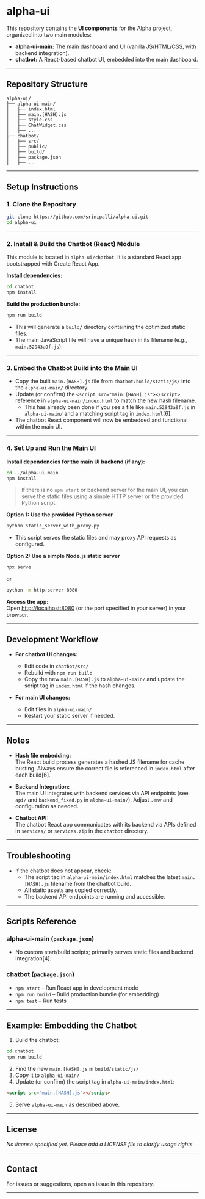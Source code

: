 # alpha-ui

This repository contains the **UI components** for the Alpha project, organized into two main modules:

- **alpha-ui-main:** The main dashboard and UI (vanilla JS/HTML/CSS, with backend integration).
- **chatbot:** A React-based chatbot UI, embedded into the main dashboard.

---

## Repository Structure

```
alpha-ui/
├── alpha-ui-main/
│   ├── index.html
│   ├── main.[HASH].js
│   ├── style.css
│   ├── ChatWidget.css
│   ├── ...
├── chatbot/
│   ├── src/
│   ├── public/
│   ├── build/
│   ├── package.json
│   ├── ...
```

---

## Setup Instructions

### 1. Clone the Repository

```bash
git clone https://github.com/srinipalli/alpha-ui.git
cd alpha-ui
```

---

### 2. Install & Build the Chatbot (React) Module

This module is located in `alpha-ui/chatbot`. It is a standard React app bootstrapped with Create React App.

**Install dependencies:**

```bash
cd chatbot
npm install
```

**Build the production bundle:**

```bash
npm run build
```

- This will generate a `build/` directory containing the optimized static files.
- The main JavaScript file will have a unique hash in its filename (e.g., `main.52943a9f.js`).

---

### 3. Embed the Chatbot Build into the Main UI

- Copy the built `main.[HASH].js` file from `chatbot/build/static/js/` into the `alpha-ui-main/` directory.
- Update (or confirm) the `<script src="main.[HASH].js"></script>` reference in `alpha-ui-main/index.html` to match the new hash filename.
    - This has already been done if you see a file like `main.52943a9f.js` in `alpha-ui-main/` and a matching script tag in `index.html`[6].
- The chatbot React component will now be embedded and functional within the main UI.

---

### 4. Set Up and Run the Main UI

**Install dependencies for the main UI backend (if any):**

```bash
cd ../alpha-ui-main
npm install
```

> If there is no `npm start` or backend server for the main UI, you can serve the static files using a simple HTTP server or the provided Python script.

**Option 1: Use the provided Python server**

```bash
python static_server_with_proxy.py
```

- This script serves the static files and may proxy API requests as configured.

**Option 2: Use a simple Node.js static server**

```bash
npx serve .
```

or

```bash
python -m http.server 8080
```

**Access the app:**  
Open [http://localhost:8080](http://localhost:8080) (or the port specified in your server) in your browser.

---

## Development Workflow

- **For chatbot UI changes:**  
  - Edit code in `chatbot/src/`
  - Rebuild with `npm run build`
  - Copy the new `main.[HASH].js` to `alpha-ui-main/` and update the script tag in `index.html` if the hash changes.

- **For main UI changes:**  
  - Edit files in `alpha-ui-main/`
  - Restart your static server if needed.

---

## Notes

- **Hash file embedding:**  
  The React build process generates a hashed JS filename for cache busting. Always ensure the correct file is referenced in `index.html` after each build[6].

- **Backend Integration:**  
  The main UI integrates with backend services via API endpoints (see `api/` and `backend_fixed.py` in `alpha-ui-main/`). Adjust `.env` and configuration as needed.

- **Chatbot API:**  
  The chatbot React app communicates with its backend via APIs defined in `services/` or `services.zip` in the `chatbot` directory.

---

## Troubleshooting

- If the chatbot does not appear, check:
  - The script tag in `alpha-ui-main/index.html` matches the latest `main.[HASH].js` filename from the chatbot build.
  - All static assets are copied correctly.
  - The backend API endpoints are running and accessible.

---

## Scripts Reference

### alpha-ui-main (`package.json`)

- No custom start/build scripts; primarily serves static files and backend integration[4].

### chatbot (`package.json`)

- `npm start` – Run React app in development mode
- `npm run build` – Build production bundle (for embedding)
- `npm test` – Run tests

---

## Example: Embedding the Chatbot

1. Build the chatbot:
```bash
cd chatbot
npm run build
```

2. Find the new `main.[HASH].js` in `build/static/js/`
3. Copy it to `alpha-ui-main/`
4. Update (or confirm) the script tag in `alpha-ui-main/index.html`:
```html
<script src="main.[HASH].js"></script>
```

5. Serve `alpha-ui-main` as described above.

---

## License

_No license specified yet. Please add a LICENSE file to clarify usage rights._

---

## Contact

For issues or suggestions, open an issue in this repository.

---
